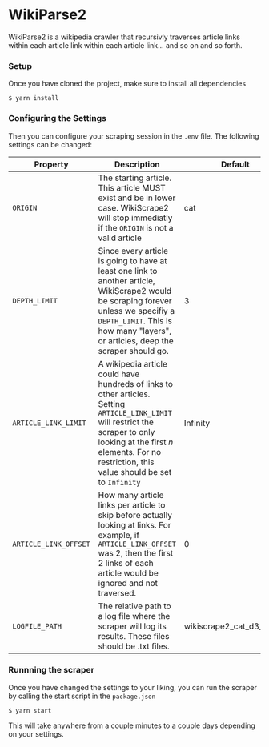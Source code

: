 # WikiParse2

WikiParse2 is a wikipedia crawler that recursivly traverses article links within each article link within each article link... and so on and so forth.

### Setup

Once you have cloned the project, make sure to install all dependencies 

`$ yarn install`

### Configuring the Settings

Then you can configure your scraping session in the `.env` file. The following settings can be changed:

|Property|Description|Default|
|---|---|---|
|`ORIGIN`|The starting article. This article MUST exist and be in lower case. WikiScrape2 will stop immediatly if the `ORIGIN` is not a valid article|cat|
|`DEPTH_LIMIT`|Since every article is going to have at least one link to another article, WikiScrape2 would be scraping forever unless we specifiy a `DEPTH_LIMIT`. This is how many "layers", or articles, deep the scraper should go.|3|
|`ARTICLE_LINK_LIMIT`|A wikipedia article could have hundreds of links to other articles. Setting `ARTICLE_LINK_LIMIT` will restrict the scraper to only looking at the first _n_ elements. For no restriction, this value should be set to `Infinity`|Infinity|
|`ARTICLE_LINK_OFFSET`|How many article links per article to skip before actually looking at links. For example, if `ARTICLE_LINK_OFFSET` was 2, then the first 2 links of each article would be ignored and not traversed.|0|
|`LOGFILE_PATH`|The relative path to a log file where the scraper will log its results. These files should be .txt files.|wikiscrape2_cat_d3_log.txt|

### Runnning the scraper

Once you have changed the settings to your liking, you can run the scraper by calling the start script in the `package.json`

`$ yarn start`

This will take anywhere from a couple minutes to a couple days depending on your settings. 

